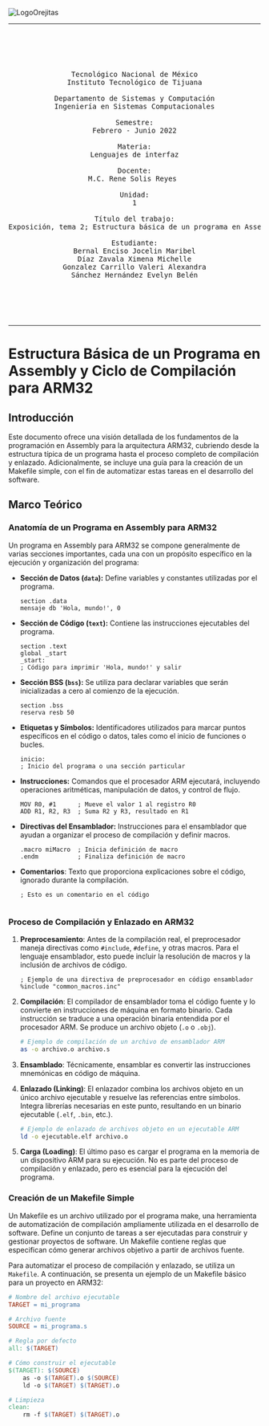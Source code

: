 
<!---
   Para comentarios usar este bloque para documentar pendientes, secuencias, etc.
--->


![LogoOrejitas](https://github.com/tectijuana/24b3expot2arm32-orejitas-chismosas/assets/105814833/de2e6f64-3188-447f-b597-796ba6ceefb5)

------

<pre>

	<p align=center>

Tecnológico Nacional de México
Instituto Tecnológico de Tijuana

Departamento de Sistemas y Computación
Ingeniería en Sistemas Computacionales

Semestre:
Febrero - Junio 2022

Materia:
Lenguajes de interfaz

Docente:
M.C. Rene Solis Reyes 

Unidad:
1

Título del trabajo:
Exposición, tema 2; Estructura básica de un programa en Assembly y ciclo de compilación

Estudiante:
Bernal Enciso Jocelin Maribel
Díaz Zavala Ximena Michelle
Gonzalez Carrillo Valeri Alexandra
Sánchez Hernández Evelyn Belén

	</p>

</pre>
------

# Estructura Básica de un Programa en Assembly y Ciclo de Compilación para ARM32

## Introducción

Este documento ofrece una visión detallada de los fundamentos de la programación en Assembly para la arquitectura ARM32, cubriendo desde la estructura típica de un programa hasta el proceso completo de compilación y enlazado. Adicionalmente, se incluye una guía para la creación de un Makefile simple, con el fin de automatizar estas tareas en el desarrollo del software.

## Marco Teórico

### Anatomía de un Programa en Assembly para ARM32

Un programa en Assembly para ARM32 se compone generalmente de varias secciones importantes, cada una con un propósito específico en la ejecución y organización del programa:

- **Sección de Datos (`data`):** Define variables y constantes utilizadas por el programa.
  ```assembly
  section .data
  mensaje db 'Hola, mundo!', 0
  
- **Sección de Código (`text`):** Contiene las instrucciones ejecutables del programa.
  ```assembly
  section .text
  global _start
  _start:
  ; Código para imprimir 'Hola, mundo!' y salir
  
- **Sección BSS (`bss`):** Se utiliza para declarar variables que serán inicializadas a cero al comienzo de la ejecución.
  ```assembly
  section .bss
  reserva resb 50

- **Etiquetas y Símbolos:** Identificadores utilizados para marcar puntos específicos en el código o datos, tales como el inicio de funciones o bucles.
  ```assembly
  inicio:
  ; Inicio del programa o una sección particular

- **Instrucciones:** Comandos que el procesador ARM ejecutará, incluyendo operaciones aritméticas, manipulación de datos, y control de flujo.
  ```assembly
  MOV R0, #1      ; Mueve el valor 1 al registro R0
  ADD R1, R2, R3  ; Suma R2 y R3, resultado en R1

- **Directivas del Ensamblador:** Instrucciones para el ensamblador que ayudan a organizar el proceso de compilación y definir macros.
  ```assembly
  .macro miMacro  ; Inicia definición de macro
  .endm           ; Finaliza definición de macro

- **Comentarios**: Texto que proporciona explicaciones sobre el código, ignorado durante la compilación.
  ```assembly
  ; Esto es un comentario en el código


### Proceso de Compilación y Enlazado en ARM32
1. **Preprocesamiento**: Antes de la compilación real, el preprocesador maneja directivas como `#include`, `#define`, y otras macros. Para el lenguaje ensamblador, esto puede incluir la resolución de macros y la inclusión de archivos de código.
   ```assembly
   ; Ejemplo de una directiva de preprocesador en código ensamblador
   %include "common_macros.inc"

2. **Compilación**: El compilador de ensamblador toma el código fuente y lo convierte en instrucciones de máquina en formato binario. Cada instrucción se traduce a una operación binaria entendida por el procesador ARM. Se produce un archivo objeto (`.o` o `.obj`).
   ```bash
   # Ejemplo de compilación de un archivo de ensamblador ARM
   as -o archivo.o archivo.s

3. **Ensamblado**: Técnicamente, ensamblar es convertir las instrucciones mnemónicas en código de máquina.

4. **Enlazado (Linking)**: El enlazador combina los archivos objeto en un único archivo ejecutable y resuelve las referencias entre símbolos. Integra librerías necesarias en este punto, resultando en un binario ejecutable (`.elf`, `.bin`, etc.).
   ```bash
   # Ejemplo de enlazado de archivos objeto en un ejecutable ARM
   ld -o ejecutable.elf archivo.o

6. **Carga (Loading)**: El último paso es cargar el programa en la memoria de un dispositivo ARM para su ejecución. No es parte del proceso de compilación y enlazado, pero es esencial para la ejecución del programa.


### Creación de un Makefile Simple
Un Makefile es un archivo utilizado por el programa make, una herramienta de automatización de compilación ampliamente utilizada en el desarrollo de software. Define un conjunto de tareas a ser ejecutadas para construir y gestionar proyectos de software. Un Makefile contiene reglas que especifican cómo generar archivos objetivo a partir de archivos fuente. 

Para automatizar el proceso de compilación y enlazado, se utiliza un `Makefile`. A continuación, se presenta un ejemplo de un Makefile básico para un proyecto en ARM32:

```makefile
# Nombre del archivo ejecutable
TARGET = mi_programa

# Archivo fuente
SOURCE = mi_programa.s

# Regla por defecto
all: $(TARGET)

# Cómo construir el ejecutable
$(TARGET): $(SOURCE)
    as -o $(TARGET).o $(SOURCE)
    ld -o $(TARGET) $(TARGET).o

# Limpieza
clean:
    rm -f $(TARGET) $(TARGET).o


